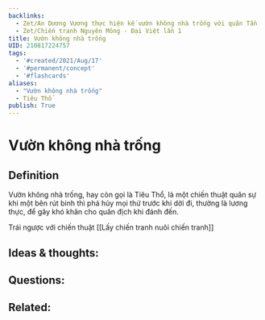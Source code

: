 ```yaml
---
backlinks:
  - Zet/An Dương Vương thực hiện kế vườn không nhà trống với quân Tần
  - Zet/Chiến tranh Nguyên Mông - Đại Việt lần 1
title: Vườn không nhà trống
UID: 210817224757
tags:
  - '#created/2021/Aug/17'
  - '#permanent/concept'
  - '#flashcards'
aliases: 
  - "Vườn không nhà trống"
  - Tiêu Thổ
publish: True
---
```

# Vườn không nhà trống

## Definition
Vườn không nhà trống, hay còn gọi là Tiêu Thổ, là một chiến thuật quân sự khi một bên rút binh thì phá hủy mọi thứ trước khi dời đi, thường là lương thực, để gây khó khăn cho quân địch khi đánh đến.

Trái ngược với chiến thuật [[Lấy chiến tranh nuôi chiến tranh]]

## Ideas & thoughts:


## Questions:


## Related:
